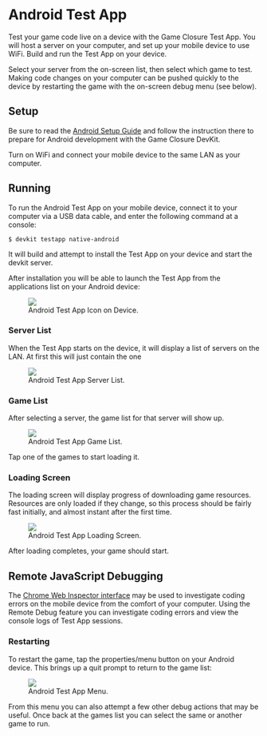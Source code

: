 # Android Test App

Test your game code live on a device with the Game Closure Test App.  You will host a server on your computer, and set up your mobile device to use WiFi.  Build and run the Test App on your device.

Select your server from the on-screen list, then select which game to test.  Making code changes on your computer can be pushed quickly to the device by restarting the game with the on-screen debug menu (see below).

## Setup

Be sure to read the [Android Setup Guide](./android-setup.html) and follow the instruction there to prepare for Android development with the Game Closure DevKit.

Turn on WiFi and connect your mobile device to the same LAN as your computer.

## Running

To run the Android Test App on your mobile device, connect it to your computer via a USB data cable, and enter the following command at a console:

~~~
$ devkit testapp native-android
~~~

It will build and attempt to install the Test App on your device and start the devkit server.

After installation you will be able to launch the Test App from the applications list on your Android device:

<div class="figure-wrapper">
<figure>
<img src="./assets/android/android-test-app-icon.png"></img>
<figcaption>Android Test App Icon on Device.</figcaption>
</figure>
</div>

### Server List

When the Test App starts on the device, it will display a list of servers on the LAN.  At first this will just contain the one 

<div class="figure-wrapper">
<figure>
<img src="./assets/android/android-test-app-servers.png"></img>
<figcaption>Android Test App Server List.</figcaption>
</figure>
</div>

### Game List

After selecting a server, the game list for that server will show up.

<div class="figure-wrapper">
<figure>
<img src="./assets/android/android-test-app-games.png"></img>
<figcaption>Android Test App Game List.</figcaption>
</figure>
</div>

Tap one of the games to start loading it.

### Loading Screen

The loading screen will display progress of downloading game resources.  Resources are only loaded if they change, so this process should be fairly fast initially, and almost instant after the first time.

<div class="figure-wrapper">
<figure>
<img src="./assets/android/android-test-app-loading.png"></img>
<figcaption>Android Test App Loading Screen.</figcaption>
</figure>
</div>

After loading completes, your game should start.

## Remote JavaScript Debugging

The [Chrome Web Inspector interface](./android-remote-debug.html) may be used to investigate coding errors on the mobile device from the comfort of your computer.  Using the Remote Debug feature you can investigate coding errors and view the console logs of Test App sessions.

### Restarting

To restart the game, tap the properties/menu button on your Android device.  This brings up a quit prompt to return to the game list:

<div class="figure-wrapper">
<figure>
<img src="./assets/android/android-test-app-menu.png"></img>
<figcaption>Android Test App Menu.</figcaption>
</figure>
</div>

From this menu you can also attempt a few other debug actions that may be useful.  Once back at the games list you can select the same or another game to run.
